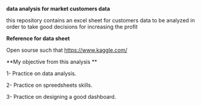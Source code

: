 **data analysis for market customers data**

this repository contains an excel sheet for customers data to be analyzed in order to take good decisions for increasing the profit  

**Reference for data sheet**

Open sourse such that https://www.kaggle.com/

**My objective from this analysis **

1- Practice on data analysis.

2- Practice on spreedsheets skills.

3- Practice on designing a good dashboard.
